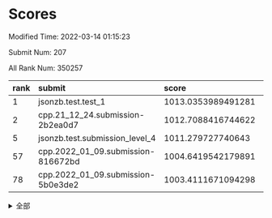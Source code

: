# Scores

Modified Time: 2022-03-14 01:15:23

Submit Num: 207

All Rank Num: 350257

| rank |               submit               |       score        |       sigma        | pk_num |
| :--- | :--------------------------------- | :----------------- | :----------------- | :----- |
| 1    | jsonzb.test.test_1                 | 1013.0353989491281 | 0.7985627467876143 | 6767   |
| 2    | cpp.21_12_24.submission-2b2ea0d7   | 1012.7088416744622 | 0.7988464608678478 | 6772   |
| 5    | jsonzb.test.submission_level_4     | 1011.279727740643  | 0.7728232584440463 | 6771   |
| 57   | cpp.2022_01_09.submission-816672bd | 1004.6419542179891 | 0.7143955221675672 | 6768   |
| 78   | cpp.2022_01_09.submission-5b0e3de2 | 1003.4111671094298 | 0.7158595704219075 | 6762   |


<details>
<summary>全部</summary>

| rank |                 submit                 |       score        |       sigma        | pk_num |
| :--- | :------------------------------------- | :----------------- | :----------------- | :----- |
| 1    | jsonzb.test.test_1                     | 1013.0353989491281 | 0.7985627467876143 | 6767   |
| 2    | cpp.21_12_24.submission-2b2ea0d7       | 1012.7088416744622 | 0.7988464608678478 | 6772   |
| 3    | gobigger.level_3.submission_level_3_6  | 1011.919049527889  | 0.785866296481199  | 6768   |
| 4    | gobigger.level_3.submission_level_3_48 | 1011.4916210287323 | 0.7755144035519207 | 6771   |
| 5    | jsonzb.test.submission_level_4         | 1011.279727740643  | 0.7728232584440463 | 6771   |
| 6    | gobigger.level_3.submission_level_3_27 | 1011.0257808926652 | 0.7763345498972273 | 6774   |
| 7    | gobigger.level_3.submission_level_3_11 | 1011.0085946579743 | 0.7831238596398138 | 6768   |
| 8    | gobigger.level_3.submission_level_3_36 | 1010.9953013646766 | 0.7735624619463035 | 6770   |
| 9    | gobigger.level_3.submission_level_3_9  | 1010.9819524318916 | 0.777681223046331  | 6773   |
| 10   | gobigger.level_3.submission_level_3_12 | 1010.8961231373039 | 0.7900990319981257 | 6766   |
| 11   | gobigger.level_3.submission_level_3_3  | 1010.8765032511756 | 0.7660254351409055 | 6769   |
| 12   | gobigger.level_3.submission_level_3_38 | 1010.7803084086614 | 0.7741509417246131 | 6766   |
| 13   | gobigger.level_3.submission_level_3_8  | 1010.6756818908314 | 0.7578777956811257 | 6773   |
| 14   | gobigger.level_3.submission_level_3_14 | 1010.5029019089695 | 0.7588358974907939 | 6767   |
| 15   | gobigger.level_3.submission_level_3_49 | 1010.4906741091608 | 0.7687473781893711 | 6767   |
| 16   | gobigger.level_3.submission_level_3_34 | 1010.4587799940913 | 0.7479783569795643 | 6777   |
| 17   | gobigger.level_3.submission_level_3_28 | 1010.4136442383847 | 0.7715667965029372 | 6770   |
| 18   | gobigger.level_3.submission_level_3_25 | 1010.3176779272309 | 0.7632978574158789 | 6770   |
| 19   | gobigger.level_3.submission_level_3_7  | 1010.3097448591117 | 0.7585312043341296 | 6766   |
| 20   | gobigger.level_3.submission_level_3_0  | 1010.255162585142  | 0.7455934216608637 | 6772   |
| 21   | gobigger.level_3.submission_level_3_15 | 1010.2203790530549 | 0.7622427195565068 | 6765   |
| 22   | gobigger.level_3.submission_level_3_13 | 1010.1932849511752 | 0.7530206351001965 | 6768   |
| 23   | gobigger.level_3.submission_level_3_22 | 1010.1909141182249 | 0.7602540005405002 | 6767   |
| 24   | gobigger.level_3.submission_level_3_26 | 1010.1580969209606 | 0.7489392560252347 | 6767   |
| 25   | gobigger.level_3.submission_level_3_47 | 1010.1054095810662 | 0.7684954570665218 | 6775   |
| 26   | gobigger.level_3.submission_level_3_37 | 1009.9532711841086 | 0.7610710208850557 | 6767   |
| 27   | gobigger.level_3.submission_level_3_30 | 1009.936151226091  | 0.7797914962423126 | 6773   |
| 28   | gobigger.level_3.submission_level_3_31 | 1009.8817389277019 | 0.7542462003084333 | 6767   |
| 29   | gobigger.level_3.submission_level_3_46 | 1009.8801959067201 | 0.7392215103477253 | 6768   |
| 30   | gobigger.level_3.submission_level_3_42 | 1009.8471725391015 | 0.7494112645209281 | 6768   |
| 31   | gobigger.level_3.submission_level_3_45 | 1009.8392507942176 | 0.7525158350052827 | 6769   |
| 32   | gobigger.level_3.submission_level_3_24 | 1009.8106096694568 | 0.7322470085720499 | 6766   |
| 33   | gobigger.level_3.submission_level_3_18 | 1009.7584341506672 | 0.7448213010795601 | 6774   |
| 34   | gobigger.level_3.submission_level_3_21 | 1009.7004330754975 | 0.751645158087744  | 6768   |
| 35   | gobigger.level_3.submission_level_3_33 | 1009.668476764116  | 0.7333928273707202 | 6766   |
| 36   | gobigger.level_3.submission_level_3_23 | 1009.5283109157427 | 0.7445816089801264 | 6770   |
| 37   | gobigger.level_3.submission_level_3_43 | 1009.5229786411512 | 0.7798509349745036 | 6757   |
| 38   | gobigger.level_3.submission_level_3_4  | 1009.4685991642925 | 0.7714925010531507 | 6770   |
| 39   | gobigger.level_3.submission_level_3_16 | 1009.4101067977764 | 0.7434541976853674 | 6772   |
| 40   | gobigger.level_3.submission_level_3_40 | 1009.4013523695846 | 0.7553789823101941 | 6768   |
| 41   | gobigger.level_3.submission_level_3_19 | 1009.3947872822907 | 0.7386558610565949 | 6767   |
| 42   | gobigger.level_3.submission_level_3_10 | 1009.3606571259265 | 0.7488493725583094 | 6766   |
| 43   | gobigger.level_3.submission_level_3_29 | 1009.3540299495114 | 0.764492330866361  | 6765   |
| 44   | gobigger.level_3.submission_level_3_35 | 1009.32276610985   | 0.7450432788323651 | 6768   |
| 45   | gobigger.level_3.submission_level_3_44 | 1009.3123081406987 | 0.7475018715224392 | 6765   |
| 46   | gobigger.level_3.submission_level_3_17 | 1009.2547752342399 | 0.7369297290270216 | 6769   |
| 47   | gobigger.level_3.submission_level_3_39 | 1009.1824386089615 | 0.7575034813957977 | 6766   |
| 48   | gobigger.level_3.submission_level_3_41 | 1009.1196900812541 | 0.7316867962082843 | 6771   |
| 49   | gobigger.level_3.submission_level_3_20 | 1009.1081543910676 | 0.7568007080180312 | 6772   |
| 50   | gobigger.level_3.submission_level_3_32 | 1008.9235825081038 | 0.7540759194971038 | 6768   |
| 51   | gobigger.level_3.submission_level_3_1  | 1008.915937487604  | 0.7495705232592306 | 6768   |
| 52   | gobigger.level_3.submission_level_3_5  | 1008.8498492603619 | 0.7411610955038089 | 6769   |
| 53   | gobigger.level_3.submission_level_3_2  | 1008.7906162723641 | 0.7502609606687736 | 6768   |
| 54   | gobigger.level_1.submission_level_1_41 | 1004.8713834880741 | 0.7129164673337982 | 6770   |
| 55   | gobigger.level_1.submission_level_1_49 | 1004.7488248025729 | 0.7402330365577824 | 6764   |
| 56   | gobigger.level_1.submission_level_1_11 | 1004.6452285738338 | 0.7160026344171603 | 6770   |
| 57   | cpp.2022_01_09.submission-816672bd     | 1004.6419542179891 | 0.7143955221675672 | 6768   |
| 58   | gobigger.level_1.submission_level_1_13 | 1004.5301178682513 | 0.7174089899875928 | 6767   |
| 59   | gobigger.level_1.submission_level_1_46 | 1004.4072995615634 | 0.7320673325166808 | 6771   |
| 60   | gobigger.level_1.submission_level_1_26 | 1004.3960907779444 | 0.7170706215880243 | 6771   |
| 61   | gobigger.level_1.submission_level_1_28 | 1004.3802822223823 | 0.7242696746970598 | 6767   |
| 62   | gobigger.level_1.submission_level_1_6  | 1004.2394394396924 | 0.7202470689929406 | 6775   |
| 63   | gobigger.level_1.submission_level_1_36 | 1004.1522573678893 | 0.7220160451684775 | 6769   |
| 64   | gobigger.level_1.submission_level_1_44 | 1003.9873372192897 | 0.7415854428371416 | 6773   |
| 65   | gobigger.level_1.submission_level_1_0  | 1003.9679620006957 | 0.7010654676328947 | 6766   |
| 66   | gobigger.level_1.submission_level_1_40 | 1003.8956525600674 | 0.7257260209962475 | 6769   |
| 67   | gobigger.level_1.submission_level_1_25 | 1003.827618747091  | 0.7237718049252616 | 6769   |
| 68   | gobigger.level_1.submission_level_1_34 | 1003.817087816183  | 0.7202776479223159 | 6761   |
| 69   | gobigger.level_1.submission_level_1_23 | 1003.803128354806  | 0.7119341089402409 | 6773   |
| 70   | gobigger.level_1.submission_level_1_16 | 1003.7973051104709 | 0.7219435838426592 | 6763   |
| 71   | gobigger.level_1.submission_level_1_12 | 1003.7964773160033 | 0.724065956332995  | 6771   |
| 72   | gobigger.level_1.submission_level_1_29 | 1003.7645974367306 | 0.7110497665210009 | 6765   |
| 73   | gobigger.level_1.submission_level_1_18 | 1003.6895644761564 | 0.7285836720212294 | 6769   |
| 74   | gobigger.level_1.submission_level_1_30 | 1003.6504877608149 | 0.7231386196464343 | 6767   |
| 75   | gobigger.level_1.submission_level_1_22 | 1003.5381403389221 | 0.7249807499875637 | 6773   |
| 76   | gobigger.level_1.submission_level_1_9  | 1003.4214883525516 | 0.7164587370993148 | 6764   |
| 77   | gobigger.level_1.submission_level_1_1  | 1003.4120874738654 | 0.707188211732851  | 6767   |
| 78   | cpp.2022_01_09.submission-5b0e3de2     | 1003.4111671094298 | 0.7158595704219075 | 6762   |
| 79   | gobigger.level_1.submission_level_1_32 | 1003.3565979349648 | 0.7129953609411459 | 6772   |
| 80   | gobigger.level_1.submission_level_1_33 | 1003.3188369459031 | 0.7117883551678418 | 6770   |
| 81   | gobigger.level_1.submission_level_1_17 | 1003.3123940493491 | 0.7167991467276076 | 6764   |
| 82   | gobigger.level_1.submission_level_1_20 | 1003.2270777057624 | 0.709780662105487  | 6773   |
| 83   | gobigger.level_1.submission_level_1_10 | 1003.2235539121706 | 0.7162847438584667 | 6768   |
| 84   | gobigger.level_1.submission_level_1_7  | 1003.2043025209146 | 0.700646333357679  | 6765   |
| 85   | gobigger.level_1.submission_level_1_4  | 1003.1797625877336 | 0.721217261758624  | 6774   |
| 86   | gobigger.level_1.submission_level_1_48 | 1003.1686356920418 | 0.7170132731893928 | 6770   |
| 87   | gobigger.level_1.submission_level_1_45 | 1003.0398646675924 | 0.7207892615989507 | 6767   |
| 88   | gobigger.level_1.submission_level_1_43 | 1002.9495099209315 | 0.7168150090515357 | 6770   |
| 89   | gobigger.level_1.submission_level_1_3  | 1002.8933250172079 | 0.7226271453849885 | 6767   |
| 90   | gobigger.level_1.submission_level_1_21 | 1002.8535217472071 | 0.7212924241739238 | 6768   |
| 91   | gobigger.level_1.submission_level_1_39 | 1002.8487253960068 | 0.7193339434637214 | 6764   |
| 92   | gobigger.level_1.submission_level_1_8  | 1002.7751442612805 | 0.7082945993926234 | 6771   |
| 93   | gobigger.level_1.submission_level_1_15 | 1002.6809280741459 | 0.7206556596535821 | 6769   |
| 94   | gobigger.level_1.submission_level_1_31 | 1002.6477076292811 | 0.7190174663016844 | 6767   |
| 95   | gobigger.level_1.submission_level_1_24 | 1002.6300967069948 | 0.7111761380834795 | 6768   |
| 96   | gobigger.level_1.submission_level_1_5  | 1002.5416292252921 | 0.7124652469504256 | 6770   |
| 97   | gobigger.level_1.submission_level_1_14 | 1002.5190646382089 | 0.7061523838707411 | 6767   |
| 98   | gobigger.level_1.submission_level_1_19 | 1002.4652247179024 | 0.7119686360959727 | 6773   |
| 99   | gobigger.level_1.submission_level_1_35 | 1002.4436296923091 | 0.7181415047706832 | 6769   |
| 100  | gobigger.level_1.submission_level_1_2  | 1002.2458947631839 | 0.7160471490321783 | 6768   |
| 101  | gobigger.level_1.submission_level_1_47 | 1002.1667105193699 | 0.7120120838070112 | 6767   |
| 102  | gobigger.level_1.submission_level_1_37 | 1002.0503860588574 | 0.7125443939659378 | 6764   |
| 103  | gobigger.level_1.submission_level_1_38 | 1001.9946552673139 | 0.7135598243858675 | 6768   |
| 104  | gobigger.level_1.submission_level_1_42 | 1001.9373906524871 | 0.7169308277480692 | 6770   |
| 105  | gobigger.level_1.submission_level_1_27 | 1001.789660881938  | 0.7088381985454199 | 6772   |
| 106  | gobigger.random.submission_random_29   | 997.1571517772877  | 0.7042501756105319 | 6767   |
| 107  | gobigger.random.submission_random_45   | 997.1233394305374  | 0.701072989577135  | 6771   |
| 108  | gobigger.random.submission_random_28   | 997.0712357787526  | 0.7009328852037675 | 6764   |
| 109  | gobigger.random.submission_random_9    | 996.9936022353704  | 0.7041010278962391 | 6764   |
| 110  | gobigger.random.submission_random_32   | 996.9927749880325  | 0.7094540750704265 | 6770   |
| 111  | gobigger.random.submission_random_0    | 996.953696242398   | 0.7014506149759152 | 6771   |
| 112  | gobigger.random.submission_random_18   | 996.9440600197534  | 0.7003193684218547 | 6765   |
| 113  | gobigger.random.submission_random_5    | 996.8208263832646  | 0.7046102552933418 | 6768   |
| 114  | gobigger.random.submission_random_39   | 996.7806030536525  | 0.7081998756470311 | 6764   |
| 115  | gobigger.random.submission_random_15   | 996.7159559689835  | 0.7142771566407086 | 6768   |
| 116  | gobigger.random.submission_random_24   | 996.6475940456804  | 0.7169005583226997 | 6770   |
| 117  | gobigger.random.submission_random_17   | 996.5636386122744  | 0.6920081022125311 | 6764   |
| 118  | gobigger.random.submission_random_7    | 996.486126581715   | 0.7128482062153837 | 6764   |
| 119  | gobigger.random.submission_random_47   | 996.474949462673   | 0.7179315284442612 | 6768   |
| 120  | gobigger.random.submission_random_12   | 996.4517757755931  | 0.7094889325280429 | 6768   |
| 121  | gobigger.random.submission_random_14   | 996.3709563609517  | 0.717648118532172  | 6770   |
| 122  | gobigger.random.submission_random_48   | 996.3148449561232  | 0.6996824656262417 | 6772   |
| 123  | gobigger.random.submission_random_37   | 996.3098879931215  | 0.7054847875953394 | 6765   |
| 124  | gobigger.random.submission_random_34   | 996.3085323938371  | 0.7163742615627241 | 6772   |
| 125  | gobigger.random.submission_random_33   | 996.301587586706   | 0.7055962634080292 | 6764   |
| 126  | gobigger.random.submission_random_1    | 996.293004288767   | 0.714112025966909  | 6767   |
| 127  | gobigger.random.submission_random_3    | 996.2505180428232  | 0.7032122749902514 | 6769   |
| 128  | gobigger.random.submission_random_36   | 996.05642477771    | 0.713075038950646  | 6771   |
| 129  | gobigger.random.submission_random_40   | 996.0507726787476  | 0.721168767271109  | 6771   |
| 130  | gobigger.random.submission_random_10   | 996.0437494157443  | 0.7201308699521884 | 6765   |
| 131  | gobigger.random.submission_random_26   | 995.9801714354694  | 0.7080285071248636 | 6766   |
| 132  | gobigger.random.submission_random_49   | 995.9293189909516  | 0.7113616379765991 | 6767   |
| 133  | gobigger.random.submission_random_19   | 995.9230149376752  | 0.7026143860664745 | 6768   |
| 134  | gobigger.random.submission_random_6    | 995.8994532015155  | 0.7211666694381224 | 6771   |
| 135  | gobigger.random.submission_random_2    | 995.8924253405077  | 0.7072176870106031 | 6767   |
| 136  | gobigger.random.submission_random_21   | 995.8033833095228  | 0.7254570056001116 | 6773   |
| 137  | gobigger.random.submission_random_13   | 995.8016367882243  | 0.7218473004107612 | 6770   |
| 138  | gobigger.random.submission_random_41   | 995.7246480103831  | 0.7083687961512574 | 6770   |
| 139  | gobigger.random.submission_random_43   | 995.6914660290144  | 0.7266325138129013 | 6765   |
| 140  | gobigger.random.submission_random_25   | 995.6900896288745  | 0.7107617249974048 | 6772   |
| 141  | gobigger.random.submission_random_22   | 995.6228270540234  | 0.7115305944385093 | 6769   |
| 142  | gobigger.random.submission_random_4    | 995.5686258283006  | 0.7205650709008931 | 6768   |
| 143  | gobigger.random.submission_random_42   | 995.5492470243753  | 0.7088357401056637 | 6761   |
| 144  | gobigger.random.submission_random_20   | 995.4471213999897  | 0.7080200417903532 | 6763   |
| 145  | gobigger.random.submission_random_11   | 995.4384629852718  | 0.723848819428505  | 6764   |
| 146  | gobigger.random.submission_random_30   | 995.3753966548404  | 0.708894444278411  | 6764   |
| 147  | gobigger.random.submission_random_38   | 995.3132321825777  | 0.7166578879880757 | 6769   |
| 148  | gobigger.random.submission_random_31   | 995.2774496254578  | 0.7311902356631687 | 6766   |
| 149  | gobigger.random.submission_random_23   | 995.2430944932004  | 0.7134955100731145 | 6769   |
| 150  | gobigger.random.submission_random_35   | 995.0921646078867  | 0.7119025003914853 | 6763   |
| 151  | gobigger.random.submission_random_8    | 995.0522157737457  | 0.7262624268835217 | 6764   |
| 152  | gobigger.random.submission_random_27   | 995.0173352495779  | 0.7102209844943901 | 6768   |
| 153  | gobigger.random.submission_random_16   | 994.8237795747551  | 0.7218424667980121 | 6772   |
| 154  | gobigger.random.submission_random_44   | 994.6033296347435  | 0.717716003716663  | 6766   |
| 155  | gobigger.random.submission_random_46   | 994.5220805596585  | 0.70082360596973   | 6760   |
| 156  | gobigger.level_2.submission_level_2_38 | 993.8004102682917  | 0.7319091045512369 | 6760   |
| 157  | gobigger.level_2.submission_level_2_34 | 993.7561243179897  | 0.7369471693780855 | 6761   |
| 158  | gobigger.level_2.submission_level_2_40 | 993.5795582739341  | 0.7208918116826254 | 6771   |
| 159  | gobigger.level_2.submission_level_2_14 | 993.5666281841023  | 0.7424919244812743 | 6765   |
| 160  | gobigger.level_2.submission_level_2_24 | 993.3888231619496  | 0.7469977331384935 | 6768   |
| 161  | gobigger.level_2.submission_level_2_48 | 993.3602956679238  | 0.7524273938206334 | 6766   |
| 162  | gobigger.level_2.submission_level_2_47 | 993.3325579710214  | 0.7227744452050864 | 6772   |
| 163  | gobigger.level_2.submission_level_2_45 | 993.2808415965698  | 0.7330492636839109 | 6770   |
| 164  | gobigger.level_2.submission_level_2_46 | 993.2723263740507  | 0.736257906852959  | 6766   |
| 165  | gobigger.level_2.submission_level_2_11 | 993.1670624553345  | 0.7379330688905495 | 6773   |
| 166  | gobigger.level_2.submission_level_2_35 | 993.147772021787   | 0.741578477615869  | 6766   |
| 167  | gobigger.level_2.submission_level_2_26 | 993.0469587441672  | 0.7412356463355219 | 6765   |
| 168  | gobigger.level_2.submission_level_2_23 | 992.9988689754821  | 0.7380837560927632 | 6773   |
| 169  | gobigger.level_2.submission_level_2_29 | 992.9949777198293  | 0.7401588194652214 | 6765   |
| 170  | gobigger.level_2.submission_level_2_2  | 992.9343886483633  | 0.7449465474824557 | 6771   |
| 171  | gobigger.level_2.submission_level_2_4  | 992.9231458322239  | 0.7303662493342298 | 6768   |
| 172  | gobigger.level_2.submission_level_2_42 | 992.9179089253558  | 0.7455346286337863 | 6771   |
| 173  | gobigger.level_2.submission_level_2_21 | 992.9024873869597  | 0.7437073506975961 | 6771   |
| 174  | gobigger.level_2.submission_level_2_28 | 992.8607319870935  | 0.7376779984307276 | 6769   |
| 175  | gobigger.level_2.submission_level_2_10 | 992.8402268643023  | 0.7390176820799373 | 6771   |
| 176  | gobigger.level_2.submission_level_2_37 | 992.7420219215792  | 0.7423574484588087 | 6765   |
| 177  | gobigger.level_2.submission_level_2_49 | 992.6347705024715  | 0.737229668813264  | 6766   |
| 178  | gobigger.level_2.submission_level_2_0  | 992.4348160259394  | 0.7349607530429474 | 6772   |
| 179  | gobigger.level_2.submission_level_2_22 | 992.3182465938211  | 0.7275623461439307 | 6772   |
| 180  | gobigger.level_2.submission_level_2_30 | 992.1863729471978  | 0.7651450083894997 | 6772   |
| 181  | gobigger.level_2.submission_level_2_3  | 992.1632456078734  | 0.7436637651877284 | 6767   |
| 182  | gobigger.level_2.submission_level_2_32 | 992.1337086699152  | 0.7599869629574212 | 6772   |
| 183  | gobigger.level_2.submission_level_2_31 | 992.0631968264651  | 0.7497261721836121 | 6766   |
| 184  | gobigger.level_2.submission_level_2_6  | 991.9399625410472  | 0.7464695328459897 | 6764   |
| 185  | gobigger.level_2.submission_level_2_16 | 991.9104638924669  | 0.7587611976809916 | 6766   |
| 186  | gobigger.level_2.submission_level_2_33 | 991.8278553792352  | 0.7526052864277579 | 6766   |
| 187  | gobigger.level_2.submission_level_2_5  | 991.7413352905212  | 0.7475222384639453 | 6768   |
| 188  | gobigger.level_2.submission_level_2_15 | 991.6693091218056  | 0.7414911161637909 | 6772   |
| 189  | gobigger.level_2.submission_level_2_36 | 991.3992301193683  | 0.7625527098239576 | 6770   |
| 190  | gobigger.level_2.submission_level_2_9  | 991.3391711933535  | 0.752525874089731  | 6769   |
| 191  | gobigger.level_2.submission_level_2_12 | 991.336478419219   | 0.791083994223997  | 6766   |
| 192  | gobigger.level_2.submission_level_2_25 | 991.3326180028309  | 0.7548396171500324 | 6769   |
| 193  | gobigger.level_2.submission_level_2_19 | 991.280489918998   | 0.7605394721712554 | 6770   |
| 194  | gobigger.level_2.submission_level_2_20 | 991.2469694002259  | 0.757537513279391  | 6767   |
| 195  | gobigger.level_2.submission_level_2_17 | 991.2467395000762  | 0.7506745702904831 | 6773   |
| 196  | gobigger.level_2.submission_level_2_43 | 991.0924693176669  | 0.7452641221508118 | 6771   |
| 197  | gobigger.level_2.submission_level_2_1  | 991.0013860742099  | 0.7788734650192422 | 6769   |
| 198  | gobigger.level_2.submission_level_2_7  | 990.5877848291733  | 0.7533168622693989 | 6768   |
| 199  | gobigger.level_2.submission_level_2_27 | 990.570518873945   | 0.7768070272689026 | 6770   |
| 200  | gobigger.level_2.submission_level_2_8  | 990.3320041844322  | 0.7551445477226243 | 6775   |
| 201  | gobigger.level_2.submission_level_2_39 | 990.3307697436351  | 0.7691447101207831 | 6769   |
| 202  | gobigger.level_2.submission_level_2_41 | 990.2948899052511  | 0.757912540326177  | 6765   |
| 203  | gobigger.level_2.submission_level_2_18 | 990.223411440238   | 0.7603747571167399 | 6768   |
| 204  | gobigger.level_2.submission_level_2_13 | 990.0648867528907  | 0.7658428301494083 | 6768   |
| 205  | gobigger.level_2.submission_level_2_44 | 990.0066237363695  | 0.7832791276042195 | 6769   |
| 206  | gobigger.none.submission_none_1        | 975.7913040914004  | 1.4663812447134836 | 6767   |
| 207  | gobigger.none.submission_none_0        | 975.3438449099935  | 1.5544997678326924 | 6768   |

</details>
